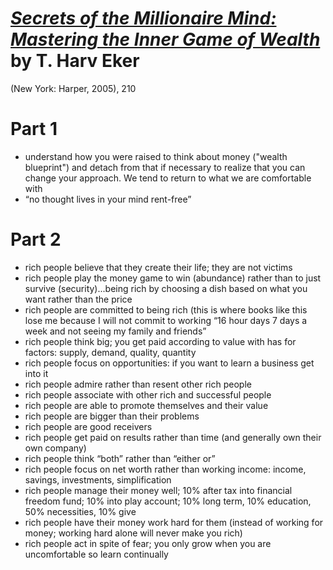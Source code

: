 # [*Secrets of the Millionaire Mind: Mastering the Inner Game of Wealth*](https://www.amazon.com/Secrets-Millionaire-Mind-Mastering-Wealth/dp/0060763280/ref=sr_1_1?ie=UTF8&qid=1542057894&sr=8-1&keywords=secrets+of+the+millionaire+mind) by T. Harv Eker

(New York: Harper, 2005), 210

# Part 1
- understand how you were raised to think about money ("wealth blueprint") and detach from that if necessary to realize that you can change your approach. We tend to return to what we are comfortable with 
- “no thought lives in your mind rent-free”

# Part 2
- rich people believe that they create their life; they are not victims
- rich people play the money game to win (abundance) rather than to just survive (security)...being rich by choosing a dish based on what you want rather than the price 
- rich people are committed to being rich (this is where books like this lose me because I will not commit to working “16 hour days 7 days a week and not seeing my family and friends”
- rich people think big; you get paid according to value with has for factors: supply, demand, quality, quantity 
- rich people focus on opportunities: if you want to learn a business get into it
- rich people admire rather than resent other rich people 
- rich people associate with other rich and successful people 
- rich people are able to promote themselves and their value 
- rich people are bigger than their problems 
- rich people are good receivers 
- rich people get paid on results rather than time (and generally own their own company) 
- rich people think “both” rather than “either or”
- rich people focus on net worth rather than working income: income, savings, investments, simplification 
- rich people manage their money well; 10% after tax into financial freedom fund; 10% into play account; 10% long term, 10% education, 50% necessities, 10% give
- rich people have their money work hard for them (instead of working for money; working hard alone will never make you rich)
- rich people act in spite of fear; you only grow when you are uncomfortable so learn continually